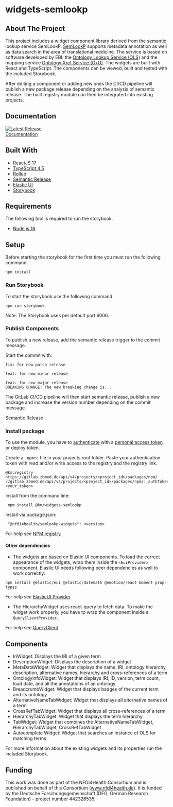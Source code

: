 # widgets-semlookp

## About The Project

This project includes a widget component library derived from the semantic lookup service SemLookP.
[SemLookP](https://semanticlookup.zbmed.de/ols/index) supports metadata annotation as well as data search in the area of translational medicine. 
The service is based on software developed by EBI: the [Ontology Lookup Service (OLS)](https://www.ebi.ac.uk/ols/index) and the mapping service [Ontology Xref Service (OxO)](https://www.ebi.ac.uk/spot/oxo/). 
The widgets are built with React and TypeScript. The components can be viewed, built and tested with the included Storybook.

After editing a component or adding new ones the CI/CD pipeline will publish a new package release 
depending on the analysis of semantic release. The built registry module can then be integrated 
into existing projects.


## Documentation

[![Latest Release](https://gitlab.zbmed.de/km/semlookp/widgets-semlookp/-/badges/release.svg)](https://gitlab.zbmed.de/km/semlookp/widgets-semlookp/-/releases)  
[Documentation](http://km.pages.gitlab.zbmed.de/semlookp/widgets-semlookp)

## Built With

- [ReactJS 17](https://reactjs.org/blog/2020/10/20/react-v17.html)
- [TypeScript 4.5](https://www.typescriptlang.org/docs/handbook/release-notes/typescript-4-5.html)
- [Rollup](https://rollupjs.org)
- [Semantic Release](https://github.com/semantic-release/semantic-release)
- [Elastic UI](https://elastic.github.io/eui/#/)
- [Storybook](https://storybook.js.org/)

## Requirements
The following tool is required to run the storybook.

- [Node.js 16](https://joshtronic.com/2021/05/09/how-to-install-nodejs-16-on-ubuntu-2004-lts/)

## Setup

Before starting the storybook for the first time you must run the following command.
```
npm install
```

### Run Storybook

To start the storybook use the following command

```
npm run storybook
```
Note: The Storybook uses per default port 6006.

### Publish Components

To publish a new release, add the semantic release trigger to the commit message.

Start the commit with:

```
fix: for new patch release
```

```
feat: for new minor release
```

```
feat: for new major release
BREAKING CHANGE: The new breaking change is...
```

The GitLab CI/CD pipeline will then start semantic release,
publish a new package and increase the version number depending on the commit message.

[Semantic Release](https://docs.gitlab.com/ee/ci/examples/semantic-release.html)

### Install package

To use the module, you have to [authenticate](https://docs.gitlab.com/ee/user/packages/npm_registry/) with a [personal access token](https://docs.gitlab.com/ee/user/profile/personal_access_tokens.html) or deploy token.

Create a `.npmrc` file in your projects root folder.
Paste your authentication token with read and/or write access to the registry and the registry link.

```
@km:registry https://gitlab.zbmed.de/api/v4/projects/<project_id>/packages/npm/
//gitlab.zbmed.de/api/v4/projects/<project_id>/packages/npm/:_authToken=<your_token>
```

Install from the command line:
```
 npm install @km/widgets-semlookp
```
Install via package.json:
```
 "@nfdi4health/semlookp-widgets": <version>
```

For help see [NPM registry](https://gitlab.zbmed.de/help/user/packages/npm_registry/index)

#### Other dependencies

- The widgets are based on Elastic UI components. To load the correct appearance of the widgets, wrap them inside the
  `<EuiProvider>` component. Elastic UI needs following peer dependencies as well to work correctly:

```
npm install @elastic/eui @elastic/datemath @emotion/react moment prop-types
```

For help see [ElasticUI Provider](https://elastic.github.io/eui/#/utilities/provider)

- The HierarchyWidget uses react-query to fetch data. To make the widget work properly, you have to wrap the component inside a `QueryClientProvider`.

For help see [QueryClient](https://tanstack.com/query/v4/docs/reference/QueryClient?from=reactQueryV3&original=https://react-query-v3.tanstack.com/reference/QueryClient)

## Components

- IriWidget: Displays the IRI of a given term
- DescriptionWidget: Displays the description of a widget
- MetaDataWidget: Widget that displays the name, IRI, ontology hierarchy, description, alternative names, hierarchy and cross-references of a term
- OntologyInfoWidget: Widget that displays IRI, ID, version, term count, load date, and all the annotations of an ontology
- BreadcrumbWidget: Widget that displays badges of the current term and its ontology
- AlternativeNameTabWidget: Widget that displays all alternative names of a term
- CrossRefTabWidget: Widget that displays all cross-references of a term
- HierarchyTabWidget: Widget that displays the term hierarchy
- TabWidget: Widget that combines the AlternativeNameTabWidget, HierarchyTabWidget, CrossRefTabWidget
- Autocomplete Widget: Widget that searches an instance of OLS for matching terms

For more information about the existing widgets and its properties run the included Storybook.

## Funding

This work was done as part of the NFDI4Health Consortium and is published on behalf of this Consortium (www.nfdi4health.de). 
It is funded by the Deutsche Forschungsgemeinschaft (DFG, German Research Foundation) – project number 442326535.